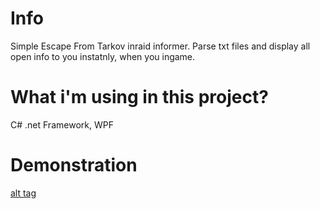 # Info
Simple Escape From Tarkov inraid informer. Parse txt files and display all open info to you instatnly, when you ingame.

# What i'm using in this project?
 C# .net Framework, 
 WPF



# Demonstration
[alt tag]("https://i.imgur.com/46IKGfO.png")
